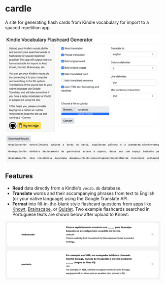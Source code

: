 # cardle
A site for generating flash cards from Kindle vocabulary for import to a spaced repetition app.

![Screenshot](docs/site.png)

## Features
- **Read** data directly from a Kindle's `vocab.db` database.
- **Translate** words and their accompanying phrases from text to English (or your native language) using the Google Translate API.
- **Format** into fill-in-the-blank style flashcard questions from apps like [Knowt](https://knowt.io), [Brainscape](https://www.brainscape.com/l/dashboard), or [Quizlet](https://www.brainscape.com/l/dashboard). Two example flashcards searched in Portuguese texts are shown below after upload to Knowt:

![Screenshot](docs/example1.png)
